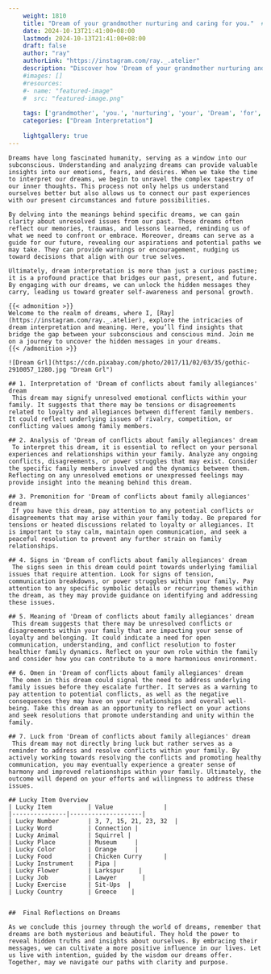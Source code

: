 ```yaml
---
    weight: 1810
    title: "Dream of your grandmother nurturing and caring for you."  # Assuming 'title' column exists
    date: 2024-10-13T21:41:00+08:00
    lastmod: 2024-10-13T21:41:00+08:00
    draft: false
    author: "ray"
    authorLink: "https://instagram.com/ray._.atelier"
    description: "Discover how 'Dream of your grandmother nurturing and caring for you.' can interpret your future and uncover its significant meanings in your life."
    #images: []
    #resources:
    #- name: "featured-image"
    #  src: "featured-image.png"
    
    tags: ['grandmother', 'you.', 'nurturing', 'your', 'Dream', 'for', 'and', 'of', 'caring']
    categories: ["Dream Interpretation"]
    
    lightgallery: true
---
```

    
    Dreams have long fascinated humanity, serving as a window into our subconscious. Understanding and analyzing dreams can provide valuable insights into our emotions, fears, and desires. When we take the time to interpret our dreams, we begin to unravel the complex tapestry of our inner thoughts. This process not only helps us understand ourselves better but also allows us to connect our past experiences with our present circumstances and future possibilities.
    
    By delving into the meanings behind specific dreams, we can gain clarity about unresolved issues from our past. These dreams often reflect our memories, traumas, and lessons learned, reminding us of what we need to confront or embrace. Moreover, dreams can serve as a guide for our future, revealing our aspirations and potential paths we may take. They can provide warnings or encouragement, nudging us toward decisions that align with our true selves.
    
    Ultimately, dream interpretation is more than just a curious pastime; it is a profound practice that bridges our past, present, and future. By engaging with our dreams, we can unlock the hidden messages they carry, leading us toward greater self-awareness and personal growth.
    
    {{< admonition >}}
    Welcome to the realm of dreams, where I, [Ray](https://instagram.com/ray._.atelier), explore the intricacies of dream interpretation and meaning. Here, you’ll find insights that bridge the gap between your subconscious and conscious mind. Join me on a journey to uncover the hidden messages in your dreams.
    {{< /admonition >}}
    
    ![Dream Grl](https://cdn.pixabay.com/photo/2017/11/02/03/35/gothic-2910057_1280.jpg "Dream Grl")
    
    ## 1. Interpretation of 'Dream of conflicts about family allegiances' dream
     This dream may signify unresolved emotional conflicts within your family. It suggests that there may be tensions or disagreements related to loyalty and allegiances between different family members. It could reflect underlying issues of rivalry, competition, or conflicting values among family members.
    
    ## 2. Analysis of 'Dream of conflicts about family allegiances' dream
     To interpret this dream, it is essential to reflect on your personal experiences and relationships within your family. Analyze any ongoing conflicts, disagreements, or power struggles that may exist. Consider the specific family members involved and the dynamics between them. Reflecting on any unresolved emotions or unexpressed feelings may provide insight into the meaning behind this dream.
    
    ## 3. Premonition for 'Dream of conflicts about family allegiances' dream
     If you have this dream, pay attention to any potential conflicts or disagreements that may arise within your family today. Be prepared for tensions or heated discussions related to loyalty or allegiances. It is important to stay calm, maintain open communication, and seek a peaceful resolution to prevent any further strain on family relationships.
    
    ## 4. Signs in 'Dream of conflicts about family allegiances' dream
     The signs seen in this dream could point towards underlying familial issues that require attention. Look for signs of tension, communication breakdowns, or power struggles within your family. Pay attention to any specific symbolic details or recurring themes within the dream, as they may provide guidance on identifying and addressing these issues.
    
    ## 5. Meaning of 'Dream of conflicts about family allegiances' dream
     This dream suggests that there may be unresolved conflicts or disagreements within your family that are impacting your sense of loyalty and belonging. It could indicate a need for open communication, understanding, and conflict resolution to foster healthier family dynamics. Reflect on your own role within the family and consider how you can contribute to a more harmonious environment.
    
    ## 6. Omen in 'Dream of conflicts about family allegiances' dream
     The omen in this dream could signal the need to address underlying family issues before they escalate further. It serves as a warning to pay attention to potential conflicts, as well as the negative consequences they may have on your relationships and overall well-being. Take this dream as an opportunity to reflect on your actions and seek resolutions that promote understanding and unity within the family.
    
    ## 7. Luck from 'Dream of conflicts about family allegiances' dream
     This dream may not directly bring luck but rather serves as a reminder to address and resolve conflicts within your family. By actively working towards resolving the conflicts and promoting healthy communication, you may eventually experience a greater sense of harmony and improved relationships within your family. Ultimately, the outcome will depend on your efforts and willingness to address these issues.
    
    ## Lucky Item Overview
    | Lucky Item          | Value              |
    |---------------|--------------------|
    | Lucky Number        | 3, 7, 15, 21, 23, 32  |
    | Lucky Word          | Connection |
    | Lucky Animal        | Squirrel |
    | Lucky Place         | Museum     |
    | Lucky Color         | Orange     |
    | Lucky Food          | Chicken Curry      |
    | Lucky Instrument    | Pipa |
    | Lucky Flower        | Larkspur    |
    | Lucky Job           | Lawyer       |
    | Lucky Exercise      | Sit-Ups  |
    | Lucky Country       | Greece    |
    
    
    ##  Final Reflections on Dreams
    
    As we conclude this journey through the world of dreams, remember that dreams are both mysterious and beautiful. They hold the power to reveal hidden truths and insights about ourselves. By embracing their messages, we can cultivate a more positive influence in our lives. Let us live with intention, guided by the wisdom our dreams offer. Together, may we navigate our paths with clarity and purpose.
    